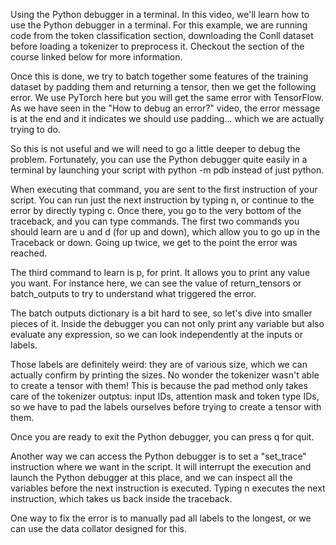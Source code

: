 Using the Python debugger in a terminal. In this video, we'll learn how to use the Python debugger in a terminal. For this example, we are running code from the token classification section, downloading the Conll dataset before loading a tokenizer to preprocess it. Checkout the section of the course linked below for more information.

Once this is done, we try to batch together some features of the training dataset by padding them and returning a tensor, then we get the following error. We use PyTorch here but you will get the same error with TensorFlow. As we have seen in the "How to debug an error?" video, the error message is at the end and it indicates we should use padding... which we are actually trying to do.

So this is not useful and we will need to go a little deeper to debug the problem. Fortunately, you can use the Python debugger quite easily in a terminal by launching your script with python -m pdb instead of just python.

When executing that command, you are sent to the first instruction of your script. You can run just the next instruction by typing n, or continue to the error by directly typing c. Once there, you go to the very bottom of the traceback, and you can type commands. The first two commands you should learn are u and d (for up and down), which allow you to go up in the Traceback or down. Going up twice, we get to the point the error was reached.

The third command to learn is p, for print. It allows you to print any value you want. For instance here, we can see the value of return_tensors or batch_outputs to try to understand what triggered the error.

The batch outputs dictionary is a bit hard to see, so let's dive into smaller pieces of it. Inside the debugger you can not only print any variable but also evaluate any expression, so we can look independently at the inputs or labels.

Those labels are definitely weird: they are of various size, which we can actually confirm by printing the sizes. No wonder the tokenizer wasn't able to create a tensor with them! This is because the pad method only takes care of the tokenizer outptus: input IDs, attention mask and token type IDs, so we have to pad the labels ourselves before trying to create a tensor with them.

Once you are ready to exit the Python debugger, you can press q for quit.

Another way we can access the Python debugger is to set a "set_trace" instruction where we want in the script. It will interrupt the execution and launch the Python debugger at this place, and we can inspect all the variables before the next instruction is executed. Typing n executes the next instruction, which takes us back inside the traceback.

One way to fix the error is to manually pad all labels to the longest, or we can use the data collator designed for this.